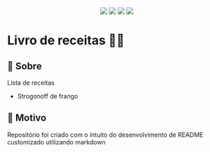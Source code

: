 <h3 align="center">
  <img src="https://img.shields.io/github/repo-size/kaiquegh/livro-receitas?style=plastic">
  <img src="https://img.shields.io/badge/made%20by-kaiquegh-green?style=plastic">
  <img src="https://img.shields.io/github/last-commit/kaiquegh/livro-receitas?style=plastic">
  <img src="https://img.shields.io/github/license/srsantosdev/kingcook?style=plastic">
</h3>

# Livro de receitas :man_cook:

<h2 id="about">🔎 Sobre</h2>
Lista de receitas

 - Strogonoff de frango


<h2 id="reason">🎯 Motivo</h2>

Repositório foi criado com o intuito do desenvolvimento de README customizado utilizando markdown




